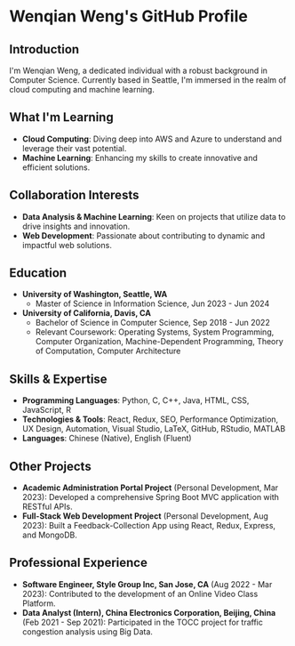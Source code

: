 # Wenqian Weng's GitHub Profile

## Introduction
I'm Wenqian Weng, a dedicated individual with a robust background in Computer Science. Currently based in Seattle, I'm immersed in the realm of cloud computing and machine learning.

## What I'm Learning
- **Cloud Computing**: Diving deep into AWS and Azure to understand and leverage their vast potential.
- **Machine Learning**: Enhancing my skills to create innovative and efficient solutions.

## Collaboration Interests
- **Data Analysis & Machine Learning**: Keen on projects that utilize data to drive insights and innovation.
- **Web Development**: Passionate about contributing to dynamic and impactful web solutions.

## Education
- **University of Washington, Seattle, WA**
  - Master of Science in Information Science, Jun 2023 - Jun 2024
- **University of California, Davis, CA**
  - Bachelor of Science in Computer Science, Sep 2018 - Jun 2022
  - Relevant Coursework: Operating Systems, System Programming, Computer Organization, Machine-Dependent Programming, Theory of Computation, Computer Architecture

## Skills & Expertise
- **Programming Languages**: Python, C, C++, Java, HTML, CSS, JavaScript, R
- **Technologies & Tools**: React, Redux, SEO, Performance Optimization, UX Design, Automation, Visual Studio, LaTeX, GitHub, RStudio, MATLAB
- **Languages**: Chinese (Native), English (Fluent)


## Other Projects
- **Academic Administration Portal Project** (Personal Development, Mar 2023): Developed a comprehensive Spring Boot MVC application with RESTful APIs.
- **Full-Stack Web Development Project** (Personal Development, Aug 2023): Built a Feedback-Collection App using React, Redux, Express, and MongoDB.

## Professional Experience
- **Software Engineer, Style Group Inc, San Jose, CA** (Aug 2022 - Mar 2023): Contributed to the development of an Online Video Class Platform.
- **Data Analyst (Intern), China Electronics Corporation, Beijing, China** (Feb 2021 - Sep 2021): Participated in the TOCC project for traffic congestion analysis using Big Data.


